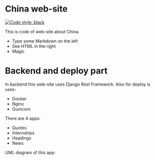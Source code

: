 # China web-site

[![Code style: black](https://img.shields.io/badge/code%20style-black-000000.svg)](https://github.com/psf/black)

This is code of web-site about China.

  - Type some Markdown on the left
  - See HTML in the right
  - Magic

# Backend and deploy part
In backend this web-site uses Django Rest Framework.
Also for deploy is uses:
  - Docker
  - Nginx
  - Gunicorn
  
There are 4 apps:
  - Quotes
  - Internships
  - Headings
  - News

UML diagram of this app: 
